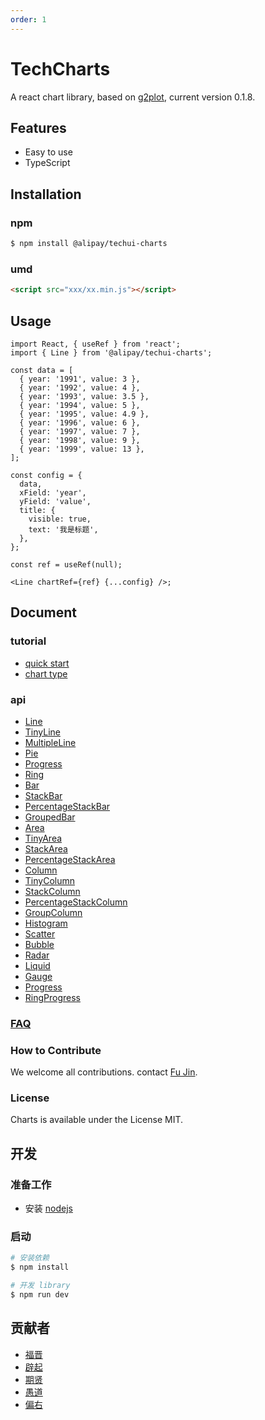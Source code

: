 ```yaml
---
order: 1
---
```


# TechCharts

A react chart library, based on [g2plot](https://antv-g2plot.gitee.io/zh), current version 0.1.8.

## Features

- Easy to use
- TypeScript

## Installation

### npm

```bash | pure
$ npm install @alipay/techui-charts
```

### umd

```html  | pure
<script src="xxx/xx.min.js"></script>
```

## Usage

```tsx  | pure
import React, { useRef } from 'react';
import { Line } from '@alipay/techui-charts';

const data = [
  { year: '1991', value: 3 },
  { year: '1992', value: 4 },
  { year: '1993', value: 3.5 },
  { year: '1994', value: 5 },
  { year: '1995', value: 4.9 },
  { year: '1996', value: 6 },
  { year: '1997', value: 7 },
  { year: '1998', value: 9 },
  { year: '1999', value: 13 },
];

const config = {
  data,
  xField: 'year',
  yField: 'value',
  title: {
    visible: true,
    text: '我是标题',
  },
};

const ref = useRef(null);

<Line chartRef={ref} {...config} />;
```

## Document

### tutorial

- [quick start]()
- [chart type]()

### api

- [Line](/line)
- [TinyLine](/tiny-line)
- [MultipleLine](/line?anchor=multiple-line)
- [Pie](/pie)
- [Progress](/progress)
- [Ring](/ring)
- [Bar](/ba)
- [StackBar](/stack-bar)
- [PercentageStackBar](/percentage-stack-bar)
- [GroupedBar](/group-bar)
- [Area](/area)
- [TinyArea](/tiny-area)
- [StackArea](/stack-area)
- [PercentageStackArea](/percentage-stack-area)
- [Column](/column)
- [TinyColumn](/tiny-column)
- [StackColumn](/stack-column)
- [PercentageStackColumn](/percentage-stack-column)
- [GroupColumn](/group-column)
- [Histogram](/hsistogram)
- [Scatter](/scatter)
- [Bubble](/bubble)
- [Radar](/radar)
- [Liquid](/liquid)
- [Gauge](/gauge)
- [Progress](/progress)
- [RingProgress](/ring-progress)

### [FAQ](http://gitlab.alipay-inc.com/tech-ui/tech-chart/issues)

### How to Contribute

We welcome all contributions. contact [Fu Jin](https://yuque.antfin-inc.com/liufu.lf).

### License

Charts is available under the License MIT.

## 开发

### 准备工作

- 安装 [nodejs](https://nodejs.org/en/)

### 启动

```bash  | pure
# 安装依赖
$ npm install

# 开发 library
$ npm run dev
```

## 贡献者

- [福晋](https://yuque.antfin-inc.com/liufu.lf)
- [辟起](https://yuque.antfin-inc.com/shengtao.xst)
- [期贤](https://yuque.antfin-inc.com/qixian.cs)
- [愚道](https://yuque.antfin-inc.com/tingzhao.ytz)
- [偏右](https://yuque.antfin-inc.com/xingmin.zhu)
